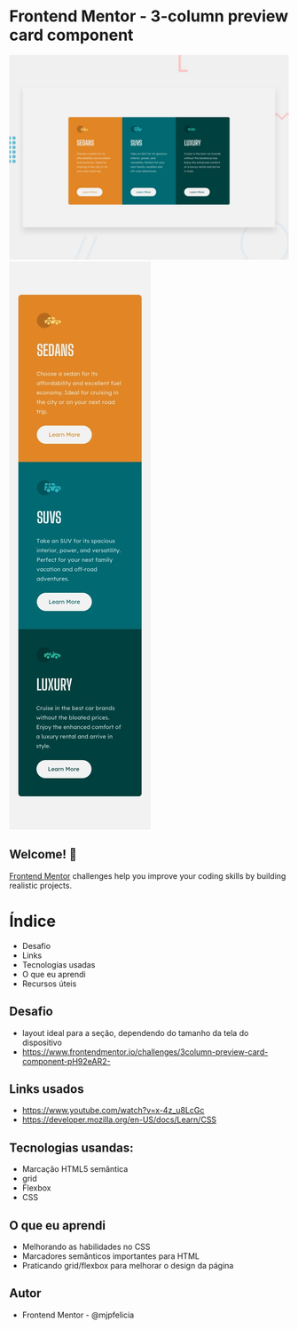 # Frontend Mentor - 3-column preview card component

![Design preview for the 3-column preview card component coding challenge](./design/desktop-preview.jpg)
![Design preview for the 3-column preview card component coding challenge](./design/mobile-design.jpg)
## Welcome! 👋

[Frontend Mentor](https://www.frontendmentor.io) challenges help you improve your coding skills by building realistic projects.
# Índice

- Desafio
- Links
- Tecnologias usadas
- O que eu aprendi
- Recursos úteis

## Desafio
- layout ideal para a seção, dependendo do tamanho da tela do dispositivo
- https://www.frontendmentor.io/challenges/3column-preview-card-component-pH92eAR2-
## Links usados
- https://www.youtube.com/watch?v=x-4z_u8LcGc
- https://developer.mozilla.org/en-US/docs/Learn/CSS
  
## Tecnologias usandas:
- Marcação HTML5 semântica
- grid
- Flexbox
- CSS 

## O que eu aprendi
- Melhorando as habilidades no CSS
- Marcadores semânticos importantes para HTML
- Praticando grid/flexbox para melhorar o design da página


## Autor
- Frontend Mentor - @mjpfelicia

